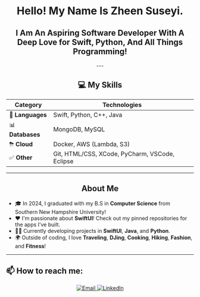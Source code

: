 <div align="center">
  
  <h1>Hello! My Name Is Zheen Suseyi. </h1> 

  <h2> I Am An Aspiring Software Developer With A Deep Love for Swift, Python, And All Things Programming! </h2>
  ---
  
  ## 💻 My Skills
  
  | **Category**  | **Technologies**                     |
  | ------------- | ------------------------------------ |
  | 📖 **Languages** | Swift, Python, C++, Java  |
  | 📊 **Databases** | MongoDB, MySQL                     |
  | ⛈ **Cloud**    | Docker, AWS (Lambda, S3)            |
  | ✅ **Other**    | Git, HTML/CSS, XCode, PyCharm, VSCode, Eclipse                              |
  
  ---
  
  ## About Me
  
</div>

- 🎓 In 2024, I graduated with my B.S in **Computer Science** from Southern New Hampshire University!
- ❤️ I'm passionate about **SwiftUI**! Check out my pinned repositories for the apps I’ve built.
- 👨‍💻 Currently developing projects in **SwiftUI**, **Java**, and **Python**.
- 🌍 Outside of coding, I love **Traveling**, **DJing**, **Cooking**, **Hiking**, **Fashion**, and **Fitness**!

---

## 📫 How to reach me:
  
<div align="center">
  <a href="mailto:suseyihzheen@gmail.com">
    <img src="https://img.shields.io/badge/Email-D14836?style=for-the-badge&logo=gmail&logoColor=white" alt="Email">
  </a>
  <a href="https://www.linkedin.com/in/zheen-s-430214255/">
    <img src="https://img.shields.io/badge/LinkedIn-0077B5?style=for-the-badge&logo=linkedin&logoColor=white" alt="LinkedIn">
  </a>
</div>
